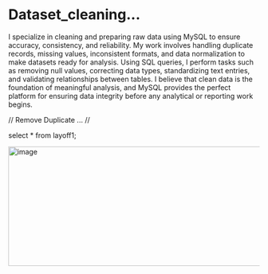 # Dataset_cleaning...


I specialize in cleaning and preparing raw data using MySQL to ensure accuracy, consistency, and reliability. My work involves handling duplicate records, missing values, inconsistent formats, and data normalization to make datasets ready for analysis. Using SQL queries, I perform tasks such as removing null values, correcting data types, standardizing text entries, and validating relationships between tables. I believe that clean data is the foundation of meaningful analysis, and MySQL provides the perfect platform for ensuring data integrity before any analytical or reporting work begins.


// Remove Duplicate ... //

select * from  layoff1;

<img width="815" height="240" alt="image" src="https://github.com/user-attachments/assets/d930d404-afc6-4aab-855d-2637210d8ca9" />
